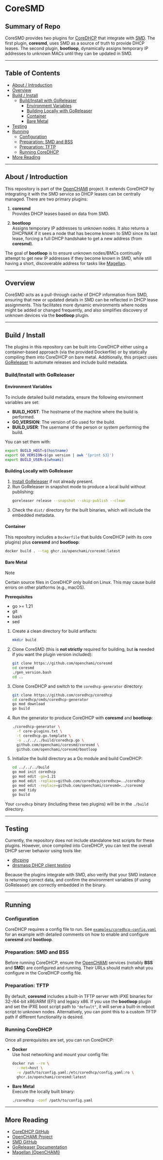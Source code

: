 
# CoreSMD

## Summary of Repo

CoreSMD provides two plugins for [CoreDHCP](https://github.com/coredhcp/coredhcp) that integrate with [SMD](https://github.com/OpenCHAMI/smd). The first plugin, **coresmd**, uses SMD as a source of truth to provide DHCP leases. The second plugin, **bootloop**, dynamically assigns temporary IP addresses to unknown MACs until they can be updated in SMD.

---

## Table of Contents

- [About / Introduction](#about--introduction)
- [Overview](#overview)
- [Build / Install](#build--install)
  - [Build/Install with GoReleaser](#buildinstall-with-goreleaser)
    - [Environment Variables](#environment-variables)
    - [Building Locally with GoReleaser](#building-locally-with-goreleaser)
    - [Container](#container)
    - [Bare Metal](#bare-metal)
- [Testing](#testing)
- [Running](#running)
  - [Configuration](#configuration)
  - [Preparation: SMD and BSS](#preparation-smd-and-bss)
  - [Preparation: TFTP](#preparation-tftp)
  - [Running CoreDHCP](#running-coredhcp)
- [More Reading](#more-reading)

---

## About / Introduction

This repository is part of the [OpenCHAMI](https://openchami.org) project. It extends CoreDHCP by integrating it with the SMD service so DHCP leases can be centrally managed. There are two primary plugins:

1. **coresmd**  
   Provides DHCP leases based on data from SMD.

2. **bootloop**  
   Assigns temporary IP addresses to unknown nodes. It also returns a DHCPNAK if it sees a node that has become known to SMD since its last lease, forcing a full DHCP handshake to get a new address (from **coresmd**).

The goal of **bootloop** is to ensure unknown nodes/BMCs continually attempt to get new IP addresses if they become known in SMD, while still having a short, discoverable address for tasks like [Magellan](https://github.com/OpenCHAMI/magellan).

---

## Overview

CoreSMD acts as a pull-through cache of DHCP information from SMD, ensuring that new or updated details in SMD can be reflected in DHCP lease assignments. This facilitates more dynamic environments where nodes might be added or changed frequently, and also simplifies discovery of unknown devices via the **bootloop** plugin.

---

## Build / Install

The plugins in this repository can be built into CoreDHCP either using a container-based approach (via the provided Dockerfile) or by statically compiling them into CoreDHCP on bare metal. Additionally, this project uses [GoReleaser](https://goreleaser.com/) to automate releases and include build metadata.

### Build/Install with GoReleaser

#### Environment Variables

To include detailed build metadata, ensure the following environment variables are set:

- **BUILD_HOST**: The hostname of the machine where the build is performed.
- **GO_VERSION**: The version of Go used for the build.
- **BUILD_USER**: The username of the person or system performing the build.

You can set them with:

```bash
export BUILD_HOST=$(hostname)
export GO_VERSION=$(go version | awk '{print $3}')
export BUILD_USER=$(whoami)
```

#### Building Locally with GoReleaser

1. [Install GoReleaser](https://goreleaser.com/install/) if not already present.
2. Run GoReleaser in snapshot mode to produce a local build without publishing:
   ```bash
   goreleaser release --snapshot --skip-publish --clean
   ```
3. Check the `dist/` directory for the built binaries, which will include the embedded metadata.

#### Container

This repository includes a `Dockerfile` that builds CoreDHCP (with its core plugins) plus **coresmd** and **bootloop**:

```bash
docker build . --tag ghcr.io/openchami/coresmd:latest
```

#### Bare Metal

> [!NOTE]
> Certain source files in CoreDHCP only build on Linux. This may cause build errors on other platforms (e.g., macOS).  

**Prerequisites**  
- go >= 1.21  
- git  
- bash  
- sed  

1. Create a clean directory for build artifacts:
   ```bash
   mkdir build
   ```
2. Clone CoreSMD (this is **not strictly** required for building, but **is** needed if you want the plugin version included):
   ```bash
   git clone https://github.com/openchami/coresmd
   cd coresmd
   ./gen_version.bash
   cd ..
   ```
3. Clone CoreDHCP and switch to the `coredhcp-generator` directory:
   ```bash
   git clone https://github.com/coredhcp/coredhcp
   cd coredhcp/cmds/coredhcp-generator
   go mod download
   go build
   ```
4. Run the generator to produce CoreDHCP with **coresmd** and **bootloop**:
   ```bash
   ./coredhcp-generator \
     -f core-plugins.txt \
     -t coredhcp.go.template \
     -o ../../../build/coredhcp.go \
     github.com/openchami/coresmd/coresmd \
     github.com/openchami/coresmd/bootloop
   ```
5. Initialize the build directory as a Go module and build CoreDHCP:
   ```bash
   cd ../../../build
   go mod init coredhcp
   go mod edit -go=1.21
   go mod edit -replace=github.com/coredhcp/coredhcp=../coredhcp
   go mod edit -replace=github.com/openchami/coresmd=../coresmd
   go mod tidy
   go build
   ```

Your `coredhcp` binary (including these two plugins) will be in the `./build` directory.

---

## Testing

Currently, the repository does not include standalone test scripts for these plugins. However, once compiled into CoreDHCP, you can test the overall DHCP server behavior using tools like:

- [dhcping](https://github.com/rickardw/dhcping)
- [dnsmasq DHCP client testing](http://www.thekelleys.org.uk/dnsmasq/doc.html)

Because the plugins integrate with SMD, also verify that your SMD instance is returning correct data, and confirm the environment variables (if using GoReleaser) are correctly embedded in the binary.

---

## Running

### Configuration

CoreDHCP requires a config file to run. See [`examples/coredhcp-config.yaml`](examples/coredhcp-config.yaml) for an example with detailed comments on how to enable and configure **coresmd** and **bootloop**.

### Preparation: SMD and BSS

Before running CoreDHCP, ensure the [OpenCHAMI](https://openchami.org) services (notably **BSS** and **SMD**) are configured and running. Their URLs should match what you configure in the CoreDHCP config file.

### Preparation: TFTP

By default, **coresmd** includes a built-in TFTP server with iPXE binaries for 32-/64-bit x86/ARM (EFI) and legacy x86. If you use the **bootloop** plugin and set the iPXE boot script path to `"default"`, it will serve a built-in reboot script to unknown nodes. Alternatively, you can point this to a custom TFTP path if different functionality is desired.

### Running CoreDHCP

Once all prerequisites are set, you can run CoreDHCP:

- **Docker**  
  Use host networking and mount your config file:
  ```bash
  docker run --rm \
    --net=host \
    -v /path/to/config.yaml:/etc/coredhcp/config.yaml:ro \
    ghcr.io/openchami/coresmd:latest
  ```

- **Bare Metal**  
  Execute the locally built binary:
  ```bash
  ./coredhcp -conf /path/to/config.yaml
  ```

---

## More Reading

- [CoreDHCP GitHub](https://github.com/coredhcp/coredhcp)
- [OpenCHAMI Project](https://openchami.org)
- [SMD GitHub](https://github.com/OpenCHAMI/smd)
- [GoReleaser Documentation](https://goreleaser.com/install/)
- [Magellan (OpenCHAMI)](https://github.com/OpenCHAMI/magellan)

